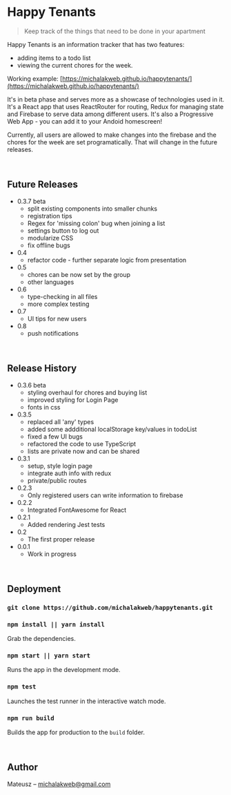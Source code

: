 # Happy Tenants
> Keep track of the things that need to be done in your apartment

Happy Tenants is an information tracker that has two features:
- adding items to a todo list
- viewing the current chores for the week.

Working example: [https://michalakweb.github.io/happytenants/](https://michalakweb.github.io/happytenants/)

It's in beta phase and serves more as a showcase of technologies used in it. It's a React app that uses ReactRouter for routing, Redux for managing state and Firebase to serve data among different users.  It's also a Progressive Web App - you can add it to your Andoid homescreen! 

Currently, all users are allowed to make changes into the firebase and the chores for the week are set programatically. That will change in the future releases. 

<br/>

## Future Releases 

* 0.3.7 beta
    * split existing components into smaller chunks
    * registration tips
    * Regex for 'missing colon' bug when joining a list
    * settings button to log out
    * modularize CSS
    * fix offline bugs
* 0.4
    * refactor code - further separate logic from presentation
* 0.5
    * chores can be now set by the group
    * other languages 
* 0.6 
    * type-checking in all files
    * more complex testing
* 0.7
    * UI tips for new users
* 0.8
    * push notifications



<br/>


## Release History
* 0.3.6 beta
    * styling overhaul for chores and buying list
    * improved styling for Login Page
    * fonts in css
* 0.3.5
    * replaced all 'any' types
    * added some addditional localStorage key/values in todoList
    * fixed a few UI bugs
    * refactored the code to use TypeScript
    * lists are private now and can be shared
* 0.3.1
    * setup, style login page
    * integrate auth info with redux
    * private/public routes
* 0.2.3 
    * Only registered users can write information to firebase
* 0.2.2
    * Integrated FontAwesome for React
* 0.2.1
    * Added rendering Jest tests
* 0.2 
    * The first proper release
* 0.0.1 
    * Work in progress

<br/>
    
## Deployment

### `git clone https://github.com/michalakweb/happytenants.git`

### `npm install || yarn install`
Grab the dependencies.

### `npm start || yarn start`
Runs the app in the development mode.

### `npm test`
Launches the test runner in the interactive watch mode.

### `npm run build`
Builds the app for production to the `build` folder.

<br/>

## Author

Mateusz – michalakweb@gmail.com

